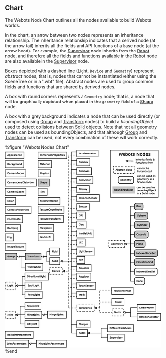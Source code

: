 ## Chart

The Webots Node Chart outlines all the nodes available to build Webots worlds.

In the chart, an arrow between two nodes represents an inheritance relationship.
The inheritance relationship indicates that a derived node (at the arrow tail)
inherits all the fields and API functions of a base node (at the arrow head).
For example, the [Supervisor](supervisor.md#supervisor) node inherits from the
[Robot](robot.md#robot) node, and therefore all the fields and functions
available in the [Robot](robot.md#robot) node are also available in the
[Supervisor](supervisor.md#supervisor) node.

Boxes depicted with a dashed line ([Light](light.md#light), `Device` and
`Geometry`) represent *abstract* nodes, that is, nodes that cannot be
instantiated (either using the SceneTree or in a ".wbt"  file). Abstract nodes
are used to group common fields and functions that are shared by derived nodes.

A box with round corners represents a `Geometry` node; that is, a node that will
be graphically depicted when placed in the `geometry` field of a
[Shape](shape.md#shape) node.

A box with a grey background indicates a node that can be used directly (or
composed using [Group](group.md#group) and [Transform](transform.md#transform)
nodes) to build a *boundingObject* used to detect collisions between
[Solid](solid.md#solid) objects. Note that not all geometry nodes can be used as
boundingObjects, and that although [Group](group.md#group) and
[Transform](transform.md#transform) can be used, not every combination of these
will work correctly.

%figure "Webots Nodes Chart"
![Webots Nodes Chart](pdf/node_hierarchy.pdf.png)
%end

